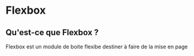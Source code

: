 # Flexbox

## Qu'est-ce que Flexbox ?

Flexbox est un module de boite flexibe destiner à faire de la mise en page


